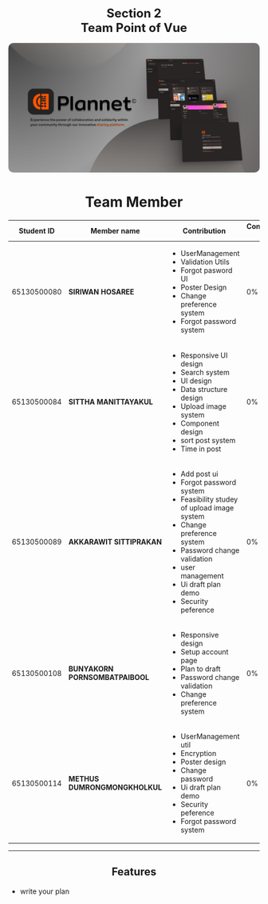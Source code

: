 <div align="center">
  <h1 style="font-size:24px;">Section 2 <br>
  Team Point of Vue</h1>
</div>

<!-- <img width="100%" src="./readme_src/team-tag.jpg" alt="my banner"> -->
<div align="center">
<img src = "./src/assets/readme/Poster Read me project 2.png" style = "border-radius:10px">
</div>

<h1 align = "center">Team Member</h1>

<div align="center">
<table>
<thead>
<tr>
<th width="">Student ID</th>
<th width="">Member name</th>
<th width="30%">Contribution</th>
<th width="">Contribution Rate</th>
<th width=""></th>
</tr>
</thead>
<tbody>
<tr>
<td>65130500080</td>
<td><b>SIRIWAN HOSAREE</b></td>
<td>
  <ul>
  <li>UserManagement</li>
  <li>Validation Utils</li>  
  <li>Forgot pasword UI</li>
  <li>Poster Design</li>
  <li>Change preference system</li>

  <li>Forgot password system</li>
  
  </ul>
</td>
<td>
  0%
</td>
<td><img src="./src/assets/readme/avatar/mook.jpg"></td>
</tr>
<tr>
<td>65130500084</td>
<td><b>SITTHA MANITTAYAKUL</b></td>
<td>
<ul>
<li>Responsive UI design</li>
<li>Search system</li>
<li>UI design</li>
<li>Data structure design</li>
<li>Upload image system</li>
<li>Component design</li>
<li>sort post system</li>
<li>Time in post</li>

</ul>
</td>
<td>0%</td>
<td><img src="./src/assets/readme/avatar/mink.jpg"></td>
</tr>
<tr>
<td>65130500089</td>
<td><b>AKKARAWIT SITTIPRAKAN</b></td>
<td>
<ul>
<li> Add post ui</li>
<li>Forgot password system</li>
<li>Feasibility studey of upload image system</li>
<li>Change preference system</li>
<li>Password change validation</li>
<li>user management</li>
<li>Ui draft plan demo</li>
<li>Security peference</li>

</ul>
</td>
<td>
  0%
</td>
<td><img src="./src/assets/readme/avatar/title.jpg"></td>
</tr>
<tr>
<td>65130500108</td>
<td><b>BUNYAKORN PORNSOMBATPAIBOOL</b></td>
<td>
<ul>
<li>Responsive design</li>
<li>Setup account page</li>
<li>Plan to draft</li>
<li>Password change validation</li>
<li>Change preference system</li>
</ul>
</td>
<td>0%</td>
<td><img src="./src/assets/readme/avatar/goko.jpg"></td>
</tr>
<tr>
<td>65130500114</td>
<td><b>METHUS DUMRONGMONGKHOLKUL</b></td>
<td>
<ul>
<li>UserManagement util</li>
<li>Encryption</li>
<li>Poster design</li>
<li>Change password</li>
<li>Ui draft plan demo</li>
<li>Security peference</li>
 <li>Forgot password system</li>
</ul>
</td>
<td>0%</td>
<td><img src="./src/assets/readme/avatar/tae.jpg"></td>
</tr>
</tbody>
</table>
</div>

<hr>

<h2 align="center">Features</h2>

<ul>
    <li>write your plan</li>
</ul>
